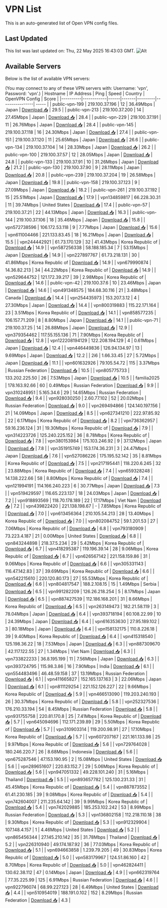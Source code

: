 # VPN List

This is an auto-generated list of Open VPN config files.

## Last Updated

This list was last updated on: Thu, 22 May 2025 16:43:03 GMT.
![Alt](https://repobeats.axiom.co/api/embed/186b98318ef1479477931607c1ad7d823f12451f.svg "Repobeats analytics image")

## Available Servers

Below is the list of available VPN servers:

(You may connect to any of these VPN servers with: Username: 'vpn', Password: 'vpn'.)
| Hostname | IP Address | Ping | Speed | Country | OpenVPN Config | Score |
|----------|------------|------|-------|---------|----------------| ----- |
| public-vpn-199 | 219.100.37.196 | 12 | 36.49Mbps | Japan | [Download 📥](./configs/server_0_JP.ovpn) | 29.5 |
| public-vpn-213 | 219.100.37.200 | 14 | 27.45Mbps | Japan | [Download 📥](./configs/server_1_JP.ovpn) | 28.4 |
| public-vpn-229 | 219.100.37.191 | 11 | 26.76Mbps | Japan | [Download 📥](./configs/server_2_JP.ovpn) | 28.4 |
| public-vpn-145 | 219.100.37.118 | 16 | 24.30Mbps | Japan | [Download 📥](./configs/server_3_JP.ovpn) | 27.4 |
| public-vpn-151 | 219.100.37.120 | 11 | 25.65Mbps | Japan | [Download 📥](./configs/server_4_JP.ovpn) | 26.6 |
| public-vpn-134 | 219.100.37.104 | 14 | 28.33Mbps | Japan | [Download 📥](./configs/server_5_JP.ovpn) | 26.2 |
| public-vpn-100 | 219.100.37.57 | 12 | 28.05Mbps | Japan | [Download 📥](./configs/server_6_JP.ovpn) | 24.8 |
| public-vpn-133 | 219.100.37.91 | 10 | 31.26Mbps | Japan | [Download 📥](./configs/server_7_JP.ovpn) | 21.2 |
| public-vpn-130 | 219.100.37.90 | 9 | 28.11Mbps | Japan | [Download 📥](./configs/server_8_JP.ovpn) | 20.8 |
| public-vpn-239 | 219.100.37.204 | 19 | 26.58Mbps | Japan | [Download 📥](./configs/server_9_JP.ovpn) | 19.8 |
| public-vpn-158 | 219.100.37.123 | 9 | 27.09Mbps | Japan | [Download 📥](./configs/server_10_JP.ovpn) | 18.2 |
| public-vpn-261 | 219.100.37.192 | 15 | 25.51Mbps | Japan | [Download 📥](./configs/server_11_JP.ovpn) | 17.9 |
| vpn134859817 | 66.228.30.31 | 11 | 39.74Mbps | United States | [Download 📥](./configs/server_12_US.ovpn) | 17.4 |
| public-vpn-57 | 219.100.37.21 | 22 | 44.13Mbps | Japan | [Download 📥](./configs/server_13_JP.ovpn) | 16.3 |
| public-vpn-144 | 219.100.37.106 | 18 | 35.46Mbps | Japan | [Download 📥](./configs/server_14_JP.ovpn) | 15.8 |
| vpn572738596 | 106.172.53.118 | 9 | 7.77Mbps | Japan | [Download 📥](./configs/server_15_JP.ovpn) | 15.6 |
| vpn611004466 | 221.133.83.45 | 18 | 16.21Mbps | Japan | [Download 📥](./configs/server_16_JP.ovpn) | 15.5 |
| vpn244442921 | 61.73.170.129 | 32 | 41.43Mbps | Korea Republic of | [Download 📥](./configs/server_17_KR.ovpn) | 14.9 |
| vpn587256338 | 58.188.185.34 | 7 | 53.15Mbps | Japan | [Download 📥](./configs/server_18_JP.ovpn) | 14.9 |
| vpn227897767 | 61.73.218.131 | 30 | 41.86Mbps | Korea Republic of | [Download 📥](./configs/server_19_KR.ovpn) | 14.9 |
| vpn679990874 | 14.36.82.213 | 34 | 44.22Mbps | Korea Republic of | [Download 📥](./configs/server_20_KR.ovpn) | 14.9 |
| vpn529644752 | 121.172.39.217 | 39 | 2.98Mbps | Korea Republic of | [Download 📥](./configs/server_21_KR.ovpn) | 14.6 |
| public-vpn-42 | 219.100.37.6 | 10 | 23.46Mbps | Japan | [Download 📥](./configs/server_22_JP.ovpn) | 14.6 |
| vpn491348575 | 184.68.30.116 | 21 | 3.48Mbps | Canada | [Download 📥](./configs/server_23_CA.ovpn) | 14.4 |
| vpn254435973 | 153.207.3.12 | 4 | 27.30Mbps | Japan | [Download 📥](./configs/server_24_JP.ovpn) | 14.4 |
| vpn800319883 | 115.22.171.164 | 23 | 3.51Mbps | Korea Republic of | [Download 📥](./configs/server_25_KR.ovpn) | 14.1 |
| vpn858577235 | 106.157.71.209 | 8 | 8.80Mbps | Japan | [Download 📥](./configs/server_26_JP.ovpn) | 14.1 |
| public-vpn-71 | 219.100.37.25 | 14 | 26.88Mbps | Japan | [Download 📥](./configs/server_27_JP.ovpn) | 12.9 |
| vpn379354462 | 117.55.155.136 | 71 | 7.90Mbps | Korea Republic of | [Download 📥](./configs/server_28_KR.ovpn) | 12.8 |
| vpn122208194129 | 122.208.194.129 | 4 | 0.61Mbps | Japan | [Download 📥](./configs/server_29_JP.ovpn) | 12.4 |
| vpn446449836 | 126.94.134.97 | 13 | 9.69Mbps | Japan | [Download 📥](./configs/server_30_JP.ovpn) | 12.2 |
| 2i6 | 1.66.33.45 | 27 | 5.72Mbps | Japan | [Download 📥](./configs/server_31_JP.ovpn) | 11.1 |
| vpn601632926 | 79.105.54.72 | 115 | 3.37Mbps | Russian Federation | [Download 📥](./configs/server_32_RU.ovpn) | 10.5 |
| vpn805775733 | 133.202.225.50 | 26 | 7.53Mbps | Japan | [Download 📥](./configs/server_33_JP.ovpn) | 10.5 |
| familia2025 | 178.163.92.66 | 60 | 0.49Mbps | Russian Federation | [Download 📥](./configs/server_34_RU.ovpn) | 9.9 |
| vpn310248951 | 5.165.34.6 | 29 | 14.65Mbps | Russian Federation | [Download 📥](./configs/server_35_RU.ovpn) | 9.4 |
| vpn928030250 | 2.60.77.102 | 52 | 20.02Mbps | Russian Federation | [Download 📥](./configs/server_36_RU.ovpn) | 9.0 |
| vpn269494866 | 124.140.197.156 | 21 | 14.09Mbps | Japan | [Download 📥](./configs/server_37_JP.ovpn) | 8.5 |
| vpn627341210 | 222.97.85.92 | 22 | 6.17Mbps | Korea Republic of | [Download 📥](./configs/server_38_KR.ovpn) | 8.2 |
| vpn736362957 | 59.16.236.124 | 31 | 19.30Mbps | Korea Republic of | [Download 📥](./configs/server_39_KR.ovpn) | 7.9 |
| vpn314223726 | 125.240.225.152 | 36 | 8.78Mbps | Korea Republic of | [Download 📥](./configs/server_40_KR.ovpn) | 7.8 |
| vpn380153984 | 175.103.246.92 | 9 | 37.12Mbps | Japan | [Download 📥](./configs/server_41_JP.ovpn) | 7.8 |
| vpn351915749 | 153.174.36.231 | 3 | 24.47Mbps | Japan | [Download 📥](./configs/server_42_JP.ovpn) | 7.6 |
| vpn527086226 | 175.195.52.142 | 35 | 8.81Mbps | Korea Republic of | [Download 📥](./configs/server_43_KR.ovpn) | 7.5 |
| vpn217195441 | 118.220.6.245 | 32 | 23.88Mbps | Korea Republic of | [Download 📥](./configs/server_44_KR.ovpn) | 7.4 |
| vpn659328248 | 14.138.222.66 | 58 | 8.80Mbps | Korea Republic of | [Download 📥](./configs/server_45_KR.ovpn) | 7.4 |
| vpn121994191 | 114.166.240.223 | 6 | 30.77Mbps | Japan | [Download 📥](./configs/server_46_JP.ovpn) | 7.3 |
| vpn519429597 | 116.65.223.137 | 18 | 24.03Mbps | Japan | [Download 📥](./configs/server_47_JP.ovpn) | 7.2 |
| vpn918893569 | 118.70.178.189 | 22 | 17.17Mbps | Viet Nam | [Download 📥](./configs/server_48_VN.ovpn) | 7.2 |
| vpn439822420 | 221.138.198.67 | - | 7.85Mbps | Korea Republic of | [Download 📥](./configs/server_49_KR.ovpn) | 7.0 |
| vpn613456364 | 210.105.54.213 | 28 | 13.40Mbps | Korea Republic of | [Download 📥](./configs/server_50_KR.ovpn) | 7.0 |
| vpn802084752 | 59.1.201.53 | 27 | 7.06Mbps | Korea Republic of | [Download 📥](./configs/server_51_KR.ovpn) | 6.8 |
| vpn793180909 | 73.223.4.187 | 21 | 0.00Mbps | United States | [Download 📥](./configs/server_52_US.ovpn) | 6.8 |
| vpn843244898 | 218.37.5.234 | 29 | 5.42Mbps | Korea Republic of | [Download 📥](./configs/server_53_KR.ovpn) | 6.7 |
| vpn418295387 | 119.196.39.14 | 28 | 9.06Mbps | Korea Republic of | [Download 📥](./configs/server_54_KR.ovpn) | 6.7 |
| vpn626567142 | 221.158.159.86 | 31 | 9.06Mbps | Korea Republic of | [Download 📥](./configs/server_55_KR.ovpn) | 6.6 |
| vpn305331143 | 116.47.142.83 | 37 | 39.69Mbps | Korea Republic of | [Download 📥](./configs/server_56_KR.ovpn) | 6.6 |
| vpn542215610 | 220.120.80.173 | 27 | 55.53Mbps | Korea Republic of | [Download 📥](./configs/server_57_KR.ovpn) | 6.6 |
| vpn804817547 | 188.2.108.15 | 15 | 1.49Mbps | Serbia | [Download 📥](./configs/server_58_RS.ovpn) | 6.5 |
| vpn991282209 | 126.26.218.254 | 5 | 8.17Mbps | Japan | [Download 📥](./configs/server_59_JP.ovpn) | 6.5 |
| vpn887427539 | 112.186.168.201 | 31 | 8.66Mbps | Korea Republic of | [Download 📥](./configs/server_60_KR.ovpn) | 6.5 |
| vpn263149473 | 182.21.58.119 | 3 | 78.04Mbps | Japan | [Download 📥](./configs/server_61_JP.ovpn) | 6.4 |
| vpn393718194 | 60.108.22.99 | 10 | 24.39Mbps | Japan | [Download 📥](./configs/server_62_JP.ovpn) | 6.4 |
| vpn616353630 | 27.95.189.102 | 3 | 80.18Mbps | Japan | [Download 📥](./configs/server_63_JP.ovpn) | 6.4 |
| vpn158132175 | 110.8.226.18 | 39 | 9.40Mbps | Korea Republic of | [Download 📥](./configs/server_64_KR.ovpn) | 6.4 |
| vpn415318540 | 125.198.36.22 | 18 | 7.53Mbps | Japan | [Download 📥](./configs/server_65_JP.ovpn) | 6.3 |
| vpn887309670 | 42.117.122.55 | 27 | 1.34Mbps | Viet Nam | [Download 📥](./configs/server_66_VN.ovpn) | 6.3 |
| vpn733822233 | 36.8.195.199 | 11 | 7.56Mbps | Japan | [Download 📥](./configs/server_67_JP.ovpn) | 6.3 |
| vpn393724795 | 115.98.3.86 | 16 | 7.90Mbps | India | [Download 📥](./configs/server_68_IN.ovpn) | 6.1 |
| vpn554483496 | 46.48.59.158 | 37 | 13.19Mbps | Russian Federation | [Download 📥](./configs/server_69_RU.ovpn) | 6.1 |
| vpn411665827 | 152.165.137.163 | 3 | 22.06Mbps | Japan | [Download 📥](./configs/server_70_JP.ovpn) | 6.1 |
| vpn811129254 | 221.152.126.227 | 22 | 9.66Mbps | Korea Republic of | [Download 📥](./configs/server_71_KR.ovpn) | 5.9 |
| vpn466513090 | 119.203.240.193 | 26 | 30.37Mbps | Korea Republic of | [Download 📥](./configs/server_72_KR.ovpn) | 5.8 |
| vpn252327536 | 176.210.33.194 | 54 | 8.45Mbps | Russian Federation | [Download 📥](./configs/server_73_RU.ovpn) | 5.8 |
| vpn931755758 | 220.81.170.8 | 25 | 7.41Mbps | Korea Republic of | [Download 📥](./configs/server_74_KR.ovpn) | 5.7 |
| vpn645094696 | 112.171.239.89 | 29 | 5.50Mbps | Korea Republic of | [Download 📥](./configs/server_75_KR.ovpn) | 5.7 |
| vpn310903314 | 119.200.98.91 | 27 | 17.10Mbps | Korea Republic of | [Download 📥](./configs/server_76_KR.ovpn) | 5.7 |
| vpn607207167 | 221.161.133.98 | 25 | 9.97Mbps | Korea Republic of | [Download 📥](./configs/server_77_KR.ovpn) | 5.6 |
| vpn729764028 | 180.246.220.7 | 26 | 8.68Mbps | Indonesia | [Download 📥](./configs/server_78_ID.ovpn) | 5.6 |
| vpn675287546 | 47.153.190.95 | 2 | 15.08Mbps | United States | [Download 📥](./configs/server_79_US.ovpn) | 5.6 |
| vpn289651607 | 220.83.152.7 | 29 | 5.06Mbps | Korea Republic of | [Download 📥](./configs/server_80_KR.ovpn) | 5.6 |
| vpn947051332 | 49.228.101.240 | 31 | 5.16Mbps | Thailand | [Download 📥](./configs/server_81_TH.ovpn) | 5.5 |
| vpn893657782 | 125.130.231.33 | 31 | 45.45Mbps | Korea Republic of | [Download 📥](./configs/server_82_KR.ovpn) | 5.4 |
| vpn887873552 | 61.41.230.185 | 39 | 9.08Mbps | Korea Republic of | [Download 📥](./configs/server_83_KR.ovpn) | 5.4 |
| vpn742604007 | 211.235.64.142 | 39 | 9.99Mbps | Korea Republic of | [Download 📥](./configs/server_84_KR.ovpn) | 5.4 |
| vpn742029885 | 185.253.102.242 | 53 | 8.99Mbps | Russian Federation | [Download 📥](./configs/server_85_RU.ovpn) | 5.3 |
| vpn136802158 | 112.218.110.18 | 38 | 9.30Mbps | Korea Republic of | [Download 📥](./configs/server_86_KR.ovpn) | 5.3 |
| vpn912329904 | 107.148.4.157 | 1 | 4.46Mbps | United States | [Download 📥](./configs/server_87_US.ovpn) | 5.2 |
| vpn865456344 | 27.145.210.142 | 35 | 31.78Mbps | Thailand | [Download 📥](./configs/server_88_TH.ovpn) | 5.2 |
| vpn226310940 | 49.174.187.92 | 36 | 77.03Mbps | Korea Republic of | [Download 📥](./configs/server_89_KR.ovpn) | 5.1 |
| vpn694663858 | 1.239.79.205 | 49 | 30.83Mbps | Korea Republic of | [Download 📥](./configs/server_90_KR.ovpn) | 5.0 |
| vpn583179967 | 124.51.86.160 | 42 | 8.70Mbps | Korea Republic of | [Download 📥](./configs/server_91_KR.ovpn) | 5.0 |
| vpn462824411 | 130.62.38.112 | 47 | 0.14Mbps | Japan | [Download 📥](./configs/server_92_JP.ovpn) | 4.9 |
| vpn662319764 | 77.35.225.99 | 125 | 6.91Mbps | Russian Federation | [Download 📥](./configs/server_93_RU.ovpn) | 4.6 |
| vpn922796074 | 68.99.227.123 | 28 | 6.49Mbps | United States | [Download 📥](./configs/server_94_US.ovpn) | 4.4 |
| vpn510954019 | 188.191.0.102 | 152 | 8.29Mbps | Russian Federation | [Download 📥](./configs/server_95_RU.ovpn) | 4.3 |
